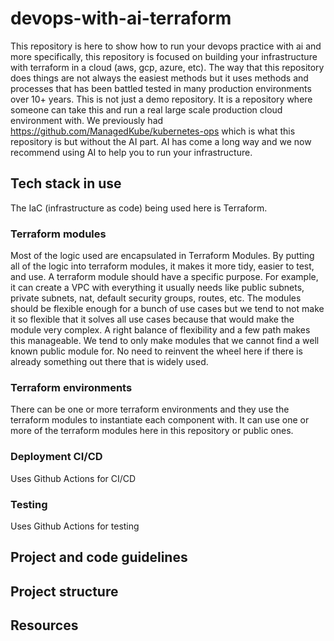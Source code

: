 # devops-with-ai-terraform
This repository is here to show how to run your devops practice with ai and more specifically, this repository is focused on building 
your infrastructure with terraform in a cloud (aws, gcp, azure, etc).  The way that this repository does things are not always the easiest
methods but it uses methods and processes that has been battled tested in many production environments over 10+ years.  This is not just
a demo repository.  It is a repository where someone can take this and run a real large scale production cloud environment with.  We
previously had https://github.com/ManagedKube/kubernetes-ops which is what this repository is but without the AI part.  AI has come a long
way and we now recommend using AI to help you to run your infrastructure.  

## Tech stack in use
The IaC (infrastructure as code) being used here is Terraform.

### Terraform modules
Most of the logic used are encapsulated in Terraform Modules.  By putting all of the logic into terraform modules, it makes it more tidy,
easier to test, and use.  A terraform module should have a specific purpose.  For example, it can create a VPC with everything it usually
needs like public subnets, private subnets, nat, default security groups, routes, etc.  The modules should be flexible enough for a bunch
of use cases but we tend to not make it so flexible that it solves all use cases because that would make the module very complex.  A right
balance of flexibility and a few path makes this manageable. We tend to only make modules that we cannot find a well known public module
for.  No need to reinvent the wheel here if there is already something out there that is widely used.

### Terraform environments
There can be one or more terraform environments and they use the terraform modules to instantiate each component with.  It can use one or
more of the terraform modules here in this repository or public ones.

### Deployment CI/CD
Uses Github Actions for CI/CD

### Testing
Uses Github Actions for testing

## Project and code guidelines


## Project structure

## Resources

